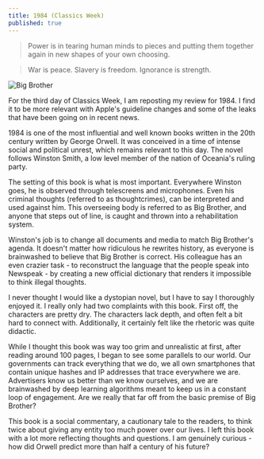 ```yaml
---
title: 1984 (Classics Week)
published: true
---
```


> Power is in tearing human minds to pieces and putting them together again in new shapes of your own choosing.

> War is peace. Slavery is freedom. Ignorance is strength.

![Big Brother](https://upload.wikimedia.org/wikipedia/commons/6/6b/1984-Big-Brother.jpg)

For the third day of Classics Week, I am reposting my review for 1984. I find it to be more relevant with Apple's guideline changes and some of the leaks that have been going on in recent news.

1984 is one of the most influential and well known books written in the 20th century written by George Orwell. It was conceived in a time of intense social and political unrest, which remains relevant to this day. The novel follows Winston Smith, a low level member of the nation of Oceania's ruling party.

The setting of this book is what is most important. Everywhere Winston goes, he is observed through telescreens and microphones. Even his criminal thoughts (referred to as thoughtcrimes), can be interpreted and used against him. This overseeing body is referred to as Big Brother, and anyone that steps out of line, is caught and thrown into a rehabilitation system.

Winston's job is to change all documents and media to match Big Brother's agenda. It doesn't matter how ridiculous he rewrites history, as everyone is brainwashed to believe that Big Brother is correct. His colleague has an even crazier task - to reconstruct the language that the people speak into Newspeak - by creating a new official dictionary that renders it impossible to think illegal thoughts.

I never thought I would like a dystopian novel, but I have to say I thoroughly enjoyed it. I really only had two complaints with this book. First off, the characters are pretty dry. The characters lack depth, and often felt a bit hard to connect with. Additionally, it certainly felt like the rhetoric was quite didactic.

While I thought this book was way too grim and unrealistic at first, after reading around 100 pages, I began to see some parallels to our world. Our governments can track everything that we do, we all own smartphones that contain unique hashes and IP addresses that trace everywhere we are. Advertisers know us better than we know ourselves, and we are brainwashed by deep learning algorithms meant to keep us in a constant loop of engagement. Are we really that far off from the basic premise of Big Brother?

This book is a social commentary, a cautionary tale to the readers, to think twice about giving any entity too much power over our lives. I left this book with a lot more reflecting thoughts and questions. I am genuinely curious - how did Orwell predict more than half a century of his future?
